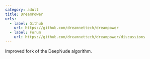 ```yaml
---
category: adult
title: DreamPower
urls:
  - label: Github
    url: https://github.com/dreamnettech/dreampower
  - label: Forum
    url: https://github.com/dreamnettech/dreampower/discussions
---
```


Improved fork of the DeepNude algorithm.